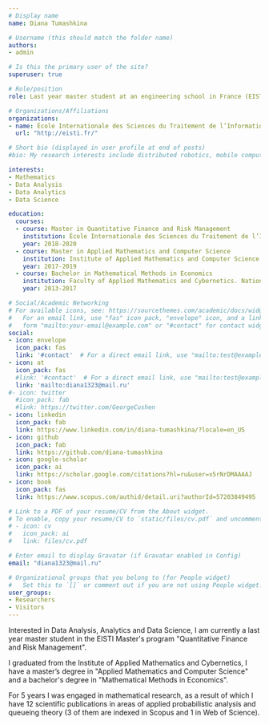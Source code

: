 ```yaml
---
# Display name
name: Diana Tumashkina

# Username (this should match the folder name)
authors:
- admin

# Is this the primary user of the site?
superuser: true

# Role/position
role: Last year master student at an engineering school in France (EISTI)

# Organizations/Affiliations
organizations:
- name: École Internationale des Sciences du Traitement de l’Information (EISTI)
  url: "http://eisti.fr/"

# Short bio (displayed in user profile at end of posts)
#bio: My research interests include distributed robotics, mobile computing and programmable matter.

interests:
- Mathematics
- Data Analysis
- Data Analytics
- Data Science

education:
  courses:
  - course: Master in Quantitative Finance and Risk Management
    institution: École Internationale des Sciences du Traitement de l’Information (EISTI), France, Cergy
    year: 2018-2020
  - course: Master in Applied Mathematics and Computer Science
    institution: Institute of Applied Mathematics and Computer Science. National Research Tomsk State University, Russia, Tomsk
    year: 2017-2019
  - course: Bachelor in Mathematical Methods in Economics
    institution: Faculty of Applied Mathematics and Cybernetics. National Research Tomsk State University, Russia, Tomsk
    year: 2013-2017

# Social/Academic Networking
# For available icons, see: https://sourcethemes.com/academic/docs/widgets/#icons
#   For an email link, use "fas" icon pack, "envelope" icon, and a link in the
#   form "mailto:your-email@example.com" or "#contact" for contact widget.
social:
- icon: envelope
  icon_pack: fas
  link: '#contact'  # For a direct email link, use "mailto:test@example.org".
- icon: at
  icon_pack: fas
  #link: '#contact'  # For a direct email link, use "mailto:test@example.org".
  link: 'mailto:diana1323@mail.ru'
#- icon: twitter
  #icon_pack: fab
  #link: https://twitter.com/GeorgeCushen
- icon: linkedin
  icon_pack: fab
  link: https://www.linkedin.com/in/diana-tumashkina/?locale=en_US
- icon: github
  icon_pack: fab
  link: https://github.com/diana-tumashkina
- icon: google-scholar
  icon_pack: ai
  link: https://scholar.google.com/citations?hl=ru&user=x5rNrDMAAAAJ
- icon: book
  icon_pack: fas
  link: https://www.scopus.com/authid/detail.uri?authorId=57203849495

# Link to a PDF of your resume/CV from the About widget.
# To enable, copy your resume/CV to `static/files/cv.pdf` and uncomment the lines below.  
# - icon: cv
#   icon_pack: ai
#   link: files/cv.pdf

# Enter email to display Gravatar (if Gravatar enabled in Config)
email: "diana1323@mail.ru"

# Organizational groups that you belong to (for People widget)
#   Set this to `[]` or comment out if you are not using People widget.  
user_groups:
- Researchers
- Visitors
---
```


Interested in Data Analysis, Analytics and Data Science, I am currently a last year master student in the EISTI Master's program "Quantitative Finance and Risk Management".

I graduated from the Institute of Applied Mathematics and Cybernetics, I have a master’s degree in "Applied Mathematics and Computer Science" and a bachelor's degree in "Mathematical Methods in Economics".

For 5 years I was engaged in mathematical research, as a result of which I have 12 scientific publications in areas of applied probabilistic analysis and queueing theory (3 of them are indexed in Scopus and 1 in Web of Science).
